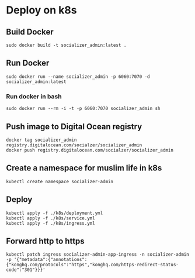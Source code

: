 # Deploy on k8s

## Build Docker
```
sudo docker build -t socializer_admin:latest .
```

## Run Docker
```
sudo docker run --name socializer_admin -p 6060:7070 -d socializer_admin:latest
```

### Run docker in bash
```
sudo docker run --rm -i -t -p 6060:7070 socializer_admin sh
```

## Push image to Digital Ocean registry
```
docker tag socializer_admin registry.digitalocean.com/socialzer/socializer_admin
docker push registry.digitalocean.com/socialzer/socializer_admin
```

## Create a namespace for muslim life in k8s
```
kubectl create namespace socializer-admin
```

## Deploy
```
kubectl apply -f ./k8s/deployment.yml
kubectl apply -f ./k8s/service.yml
kubectl apply -f ./k8s/ingress.yml
```

## Forward http to https
```
kubectl patch ingress socializer-admin-app-ingress -n socializer-admin -p '{"metadata":{"annotations":{"konghq.com/protocols":"https","konghq.com/https-redirect-status-code":"301"}}}'
```